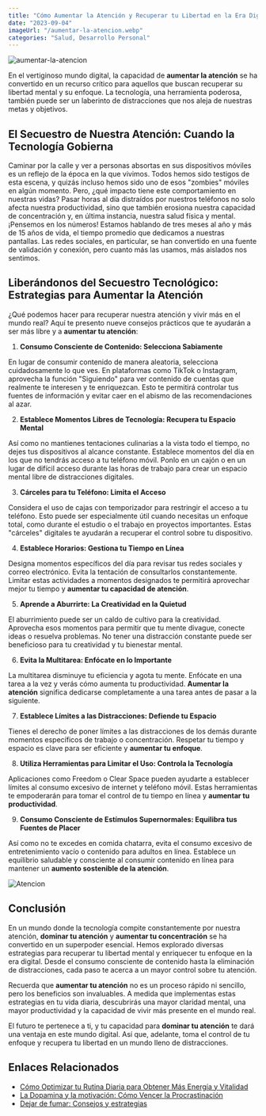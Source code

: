 ```yaml
---
title: "Cómo Aumentar la Atención y Recuperar tu Libertad en la Era Digital"
date: "2023-09-04"
imageUrl: "/aumentar-la-atencion.webp"
categories: "Salud, Desarrollo Personal"
---
```


![aumentar-la-atencion](/aumentar-la-atencion.webp)

En el vertiginoso mundo digital, la capacidad de **aumentar la atención** se ha convertido en un recurso crítico para aquellos que buscan recuperar su libertad mental y su enfoque. La tecnología, una herramienta poderosa, también puede ser un laberinto de distracciones que nos aleja de nuestras metas y objetivos.

## El Secuestro de Nuestra Atención: Cuando la Tecnología Gobierna

Caminar por la calle y ver a personas absortas en sus dispositivos móviles es un reflejo de la época en la que vivimos. Todos hemos sido testigos de esta escena, y quizás incluso hemos sido uno de esos "zombies" móviles en algún momento. Pero, ¿qué impacto tiene este comportamiento en nuestras vidas? Pasar horas al día distraídos por nuestros teléfonos no solo afecta nuestra productividad, sino que también erosiona nuestra capacidad de concentración y, en última instancia, nuestra salud física y mental. ¡Pensemos en los números! Estamos hablando de tres meses al año y más de 15 años de vida, el tiempo promedio que dedicamos a nuestras pantallas. Las redes sociales, en particular, se han convertido en una fuente de validación y conexión, pero cuanto más las usamos, más aislados nos sentimos.


## Liberándonos del Secuestro Tecnológico: Estrategias para **Aumentar la Atención**

¿Qué podemos hacer para recuperar nuestra atención y vivir más en el mundo real? Aquí te presento nueve consejos prácticos que te ayudarán a ser más libre y a **aumentar tu atención**:

1. **Consumo Consciente de Contenido: Selecciona Sabiamente**

En lugar de consumir contenido de manera aleatoria, selecciona cuidadosamente lo que ves. En plataformas como TikTok o Instagram, aprovecha la función "Siguiendo" para ver contenido de cuentas que realmente te interesen y te enriquezcan. Esto te permitirá controlar tus fuentes de información y evitar caer en el abismo de las recomendaciones al azar.

2. **Establece Momentos Libres de Tecnología: Recupera tu Espacio Mental**

Así como no mantienes tentaciones culinarias a la vista todo el tiempo, no dejes tus dispositivos al alcance constante. Establece momentos del día en los que no tendrás acceso a tu teléfono móvil. Ponlo en un cajón o en un lugar de difícil acceso durante las horas de trabajo para crear un espacio mental libre de distracciones digitales.

3. **Cárceles para tu Teléfono: Limita el Acceso**

Considera el uso de cajas con temporizador para restringir el acceso a tu teléfono. Esto puede ser especialmente útil cuando necesitas un enfoque total, como durante el estudio o el trabajo en proyectos importantes. Estas "cárceles" digitales te ayudarán a recuperar el control sobre tu dispositivo.

4. **Establece Horarios: Gestiona tu Tiempo en Línea**

Designa momentos específicos del día para revisar tus redes sociales y correo electrónico. Evita la tentación de consultarlos constantemente. Limitar estas actividades a momentos designados te permitirá aprovechar mejor tu tiempo y **aumentar tu capacidad de atención**.

5. **Aprende a Aburrirte: La Creatividad en la Quietud**

El aburrimiento puede ser un caldo de cultivo para la creatividad. Aprovecha esos momentos para permitir que tu mente divague, conecte ideas o resuelva problemas. No tener una distracción constante puede ser beneficioso para tu creatividad y tu bienestar mental.

6. **Evita la Multitarea: Enfócate en lo Importante**

La multitarea disminuye tu eficiencia y agota tu mente. Enfócate en una tarea a la vez y verás cómo aumenta tu productividad. **Aumentar la atención** significa dedicarse completamente a una tarea antes de pasar a la siguiente.

7. **Establece Límites a las Distracciones: Defiende tu Espacio**

Tienes el derecho de poner límites a las distracciones de los demás durante momentos específicos de trabajo o concentración. Respetar tu tiempo y espacio es clave para ser eficiente y **aumentar tu enfoque**.

8. **Utiliza Herramientas para Limitar el Uso: Controla la Tecnología**

Aplicaciones como Freedom o Clear Space pueden ayudarte a establecer límites al consumo excesivo de internet y teléfono móvil. Estas herramientas te empoderarán para tomar el control de tu tiempo en línea y **aumentar tu productividad**.

9. **Consumo Consciente de Estímulos Supernormales: Equilibra tus Fuentes de Placer**

Así como no te excedes en comida chatarra, evita el consumo excesivo de entretenimiento vacío o contenido para adultos en línea. Establece un equilibrio saludable y consciente al consumir contenido en línea para mantener un **aumento sostenible de la atención**.


![Atencion](/atencion.webp)

## Conclusión 

En un mundo donde la tecnología compite constantemente por nuestra atención, **dominar tu atención** y **aumentar tu concentración** se ha convertido en un superpoder esencial. Hemos explorado diversas estrategias para recuperar tu libertad mental y enriquecer tu enfoque en la era digital. Desde el consumo consciente de contenido hasta la eliminación de distracciones, cada paso te acerca a un mayor control sobre tu atención.

Recuerda que **aumentar tu atención** no es un proceso rápido ni sencillo, pero los beneficios son invaluables. A medida que implementas estas estrategias en tu vida diaria, descubrirás una mayor claridad mental, una mayor productividad y la capacidad de vivir más presente en el mundo real.

El futuro te pertenece a ti, y tu capacidad para **dominar tu atención** te dará una ventaja en este mundo digital. Así que, adelante, toma el control de tu enfoque y recupera tu libertad en un mundo lleno de distracciones.

## Enlaces Relacionados

- [Cómo Optimizar tu Rutina Diaria para Obtener Más Energía y Vitalidad](https://abelardo.blog/posts/energia-y-vitalidad)
- [La Dopamina y la motivación: Cómo Vencer la Procrastinación](https://abelardo.blog/posts/importancia-de-la-dopamina-en-la-motivacion)
- [Dejar de fumar: Consejos y estrategias](https://abelardo.blog/posts/dejar-de-fumar-consejos)